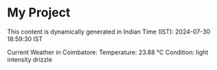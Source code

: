 # My Project

This content is dynamically generated in Indian Time (IST): 2024-07-30 18:59:30 IST


Current Weather in Coimbatore:
Temperature: 23.88 °C
Condition: light intensity drizzle

